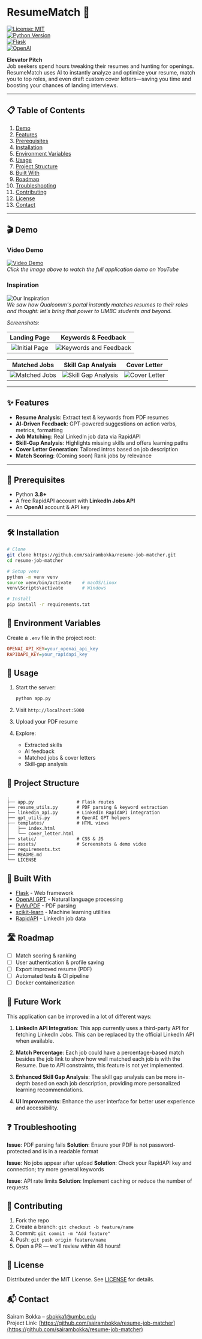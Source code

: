 # ResumeMatch 🚀

[![License: MIT](https://img.shields.io/badge/License-MIT-blue.svg)](LICENSE)  
[![Python Version](https://img.shields.io/badge/Python-3.8%2B-green.svg)](https://www.python.org/downloads/)  
[![Flask](https://img.shields.io/badge/Flask-2.0%2B-red.svg)](https://flask.palletsprojects.com/)  
[![OpenAI](https://img.shields.io/badge/OpenAI-GPT_Integration-lightgrey.svg)](https://openai.com/)

**Elevator Pitch**  
Job seekers spend hours tweaking their resumes and hunting for openings. ResumeMatch uses AI to instantly analyze and optimize your resume, match you to top roles, and even draft custom cover letters—saving you time and boosting your chances of landing interviews.

---

## 📋 Table of Contents

1. [Demo](#demo)  
2. [Features](#features)  
3. [Prerequisites](#prerequisites)  
4. [Installation](#installation)  
5. [Environment Variables](#environment-variables)  
6. [Usage](#usage)  
7. [Project Structure](#project-structure)  
8. [Built With](#built-with)  
9. [Roadmap](#roadmap)  
10. [Troubleshooting](#troubleshooting)  
11. [Contributing](#contributing)  
12. [License](#license)  
13. [Contact](#contact)  

---

## 🎬 Demo

### Video Demo
[![Video Demo](https://img.youtube.com/vi/UQOcFqlfs4s/0.jpg)](https://youtu.be/UQOcFqlfs4s?si=vMzaE_9ImK_R0kSb)  
*Click the image above to watch the full application demo on YouTube*

### Inspiration
![Our Inspiration](assets/Inspiration.png)  
_We saw how Qualcomm's portal instantly matches resumes to their roles and thought: let's bring that power to UMBC students and beyond._

_Screenshots:_

| Landing Page | Keywords & Feedback |
|:------------:|:-------------------:|
| ![Initial Page](assets/Initial_Page.png) | ![Keywords and Feedback](assets/Keywords_and_Feedback.png) |

| Matched Jobs  | Skill Gap Analysis | Cover Letter |
|:-------------:|:------------------:|:-------------:|
| ![Matched Jobs](assets/Matched_Jobs.png) | ![Skill Gap Analysis](assets/Skill_Gap_Analysis.png) | ![Cover Letter](assets/Cover_Letter.png) |

---

## ✨ Features

- **Resume Analysis**: Extract text & keywords from PDF resumes  
- **AI‑Driven Feedback**: GPT‑powered suggestions on action verbs, metrics, formatting  
- **Job Matching**: Real LinkedIn job data via RapidAPI  
- **Skill‑Gap Analysis**: Highlights missing skills and offers learning paths  
- **Cover Letter Generation**: Tailored intros based on job description  
- **Match Scoring**: (Coming soon) Rank jobs by relevance  

---

## 🔧 Prerequisites

- Python **3.8+**  
- A free RapidAPI account with **LinkedIn Jobs API**  
- An **OpenAI** account & API key  

---

## 🛠️ Installation

```bash
# Clone
git clone https://github.com/sairambokka/resume-job-matcher.git
cd resume-job-matcher

# Setup venv
python -m venv venv
source venv/bin/activate    # macOS/Linux
venv\Scripts\activate       # Windows

# Install
pip install -r requirements.txt
```

## 🔑 Environment Variables

Create a `.env` file in the project root:

```ini
OPENAI_API_KEY=your_openai_api_key
RAPIDAPI_KEY=your_rapidapi_key
```

## 🚀 Usage

1. Start the server:
   ```bash
   python app.py
   ```

2. Visit `http://localhost:5000`

3. Upload your PDF resume

4. Explore:
   - Extracted skills
   - AI feedback
   - Matched jobs & cover letters
   - Skill‑gap analysis

## 📂 Project Structure

```
.
├── app.py                # Flask routes
├── resume_utils.py       # PDF parsing & keyword extraction
├── linkedin_api.py       # LinkedIn RapidAPI integration
├── gpt_utils.py          # OpenAI GPT helpers
├── templates/            # HTML views
│   ├── index.html
│   └── cover_letter.html
├── static/               # CSS & JS
├── assets/               # Screenshots & demo video
├── requirements.txt
├── README.md
└── LICENSE
```

## 🔨 Built With

- [Flask](https://flask.palletsprojects.com/) - Web framework
- [OpenAI GPT](https://openai.com/) - Natural language processing
- [PyMuPDF](https://pymupdf.readthedocs.io/) - PDF parsing
- [scikit-learn](https://scikit-learn.org/) - Machine learning utilities
- [RapidAPI](https://rapidapi.com/) - LinkedIn job data

## 🛣️ Roadmap

- [ ] Match scoring & ranking
- [ ] User authentication & profile saving
- [ ] Export improved resume (PDF)
- [ ] Automated tests & CI pipeline
- [ ] Docker containerization

## 🔮 Future Work

This application can be improved in a lot of different ways:

1. **LinkedIn API Integration**: This app currently uses a third-party API for fetching LinkedIn Jobs. This can be replaced by the official LinkedIn API when available.

2. **Match Percentage**: Each job could have a percentage-based match besides the job link to show how well matched each job is with the Resume. Due to API constraints, this feature is not yet implemented.

3. **Enhanced Skill Gap Analysis**: The skill gap analysis can be more in-depth based on each job description, providing more personalized learning recommendations.

4. **UI Improvements**: Enhance the user interface for better user experience and accessibility.

## ❓ Troubleshooting

**Issue**: PDF parsing fails
**Solution**: Ensure your PDF is not password-protected and is in a readable format

**Issue**: No jobs appear after upload
**Solution**: Check your RapidAPI key and connection; try more general keywords

**Issue**: API rate limits
**Solution**: Implement caching or reduce the number of requests

## 🤝 Contributing

1. Fork the repo
2. Create a branch: `git checkout -b feature/name`
3. Commit: `git commit -m "Add feature"`
4. Push: `git push origin feature/name`
5. Open a PR — we'll review within 48 hours!

## 📜 License

Distributed under the MIT License. See [LICENSE](LICENSE) for details.

## 📬 Contact

Sairam Bokka – sbokka1@umbc.edu  
Project Link: [https://github.com/sairambokka/resume-job-matcher](https://github.com/sairambokka/resume-job-matcher)